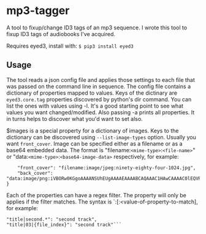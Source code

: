 # mp3-tagger
A tool to fixup/change ID3 tags of an mp3 sequence. I wrote this tool to fixup ID3 tags of audiobooks I've acquired.


Requires eyed3, install with:
```$ pip3 install eyed3```

## Usage

The tool reads a json config file and applies those settings to each file that was passed on the command line in sequence. The config file contains a dictionary of properties mapped to values. Keys of the dictinary are `eyed3.core.tag` properties discovered by python's dir command. You can list the ones with values using -l. It's a good starting point to see what values you want changed/modified. Also passing -a prints all properties. It in turns helps to discover what you'd want to set also.

$images is a special property for a dictionary of images. Keys to the dictionary can be discovered using `--list-image-types` option. Usually you want `front_cover`. Image can be specified either as a filename or as a base64 embedded data. The format is "filename:`<mime-type>`:`<file-name>`" or "data:`<mime-type>`:`<base64-image-data>` respectively, for example:
```"$images": {
	"front_cover": "filename:image/jpeg:ninety-eighty-four-1024.jpg",
	"back_cover": "data:image/png:iVBORw0KGgoAAAANSUhEUgAAAAEAAAABCAQAAAC1HAwCAAAAC0lEQVR42mNk+A8AAQUBAScY42YAAAAASUVORK5CYII="
}
```

Each of the properties can have a regex filter. The property will only be applies if the filter matches. The syntax is `<property>:<regexp>[:<value-of-property-to-match], for example:
```"title|01.*": "first track",
"title|second.*": "second track",
"title|03|{file_index}": "second track"```

